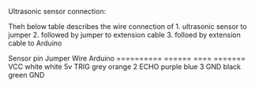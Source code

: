 Ultrasonic sensor connection: 

Theh below table describes the wire connection of 
	1. ultrasonic sensor to jumper
	2. followed by jumper to extension cable 
	3. folloed by extension cable to Arduino


Sensor pin	Jumper	Wire	Arduino
==========	======	====	=======
VCC		white	white	5v
TRIG		grey	orange	2
ECHO		purple	blue	3
GND		black	green	GND

